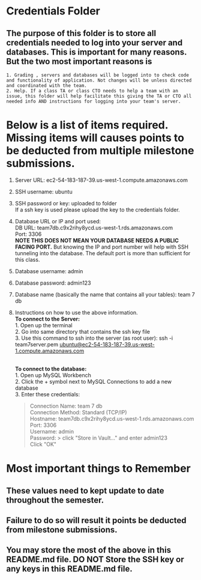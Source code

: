 # Credentials Folder

## The purpose of this folder is to store all credentials needed to log into your server and databases. This is important for many reasons. But the two most important reasons is
    1. Grading , servers and databases will be logged into to check code and functionality of application. Not changes will be unless directed and coordinated with the team.
    2. Help. If a class TA or class CTO needs to help a team with an issue, this folder will help facilitate this giving the TA or CTO all needed info AND instructions for logging into your team's server. 


# Below is a list of items required. Missing items will causes points to be deducted from multiple milestone submissions.

1. Server URL: ec2-54-183-187-39.us-west-1.compute.amazonaws.com
2. SSH username: ubuntu
3. SSH password or key: uploaded to folder
    <br> If a ssh key is used please upload the key to the credentials folder.
4. Database URL or IP and port used: 
    <br>DB URL: team7db.c9x2rihy8ycd.us-west-1.rds.amazonaws.com
    <br>Port: 3306
    <br><strong> NOTE THIS DOES NOT MEAN YOUR DATABASE NEEDS A PUBLIC FACING PORT.</strong> But knowing the IP and port number will help with SSH tunneling into the database. The default port is more than sufficient for this class.
5. Database username: admin
6. Database password: admin123
7. Database name (basically the name that contains all your tables): team 7 db
8. Instructions on how to use the above information.
    <br><strong>To connect to the Server:</strong>
    <br>1. Open up the terminal
    <br>2. Go into same directory that contains the ssh key file
    <br>3. Use this command to ssh into the server (as root user): ssh -i team7server.pem ubuntu@ec2-54-183-187-39.us-west-1.compute.amazonaws.com

    <br><strong>To connect to the database:</strong>
    <br>1. Open up MySQL Workbench
    <br>2. Click the + symbol next to MySQL Connections to add a new database
    <br>3. Enter these credentials:
           <blockquote>Connection Name: team 7 db
           <br>Connection Method: Standard (TCP/IP)
           <br>Hostname: team7db.c9x2rihy8ycd.us-west-1.rds.amazonaws.com
           <br>Port: 3306
           <br>Username: admin
           <br>Password: > click "Store in Vault..." and enter admin123
           <br>Click "OK"
	   <blockquote>

# Most important things to Remember
## These values need to kept update to date throughout the semester. <br>
## <strong>Failure to do so will result it points be deducted from milestone submissions.</strong><br>
## You may store the most of the above in this README.md file. DO NOT Store the SSH key or any keys in this README.md file.
